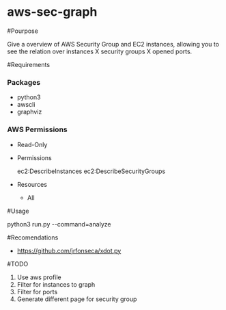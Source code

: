 # aws-sec-graph

#Pourpose

Give a overview of AWS Security Group and EC2 instances, allowing you to see the relation over instances X security groups X opened ports.

#Requirements

### Packages

- python3
- awscli
- graphviz

### AWS Permissions
- Read-Only
    
- Permissions

    ec2:DescribeInstances
    ec2:DescribeSecurityGroups

- Resources

    * All

#Usage

python3 run.py --command=analyze


#Recomendations

- https://github.com/jrfonseca/xdot.py

#TODO 
1. Use aws profile
2. Filter for instances to graph
3. Filter for ports
4. Generate different page for security group

